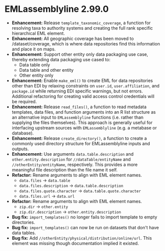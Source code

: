 # EMLassemblyline 2.99.0

* __Enhancement:__ Release `template_taxonomic_coverage`, a function for resolving taxa to authority systems and creating the full rank specific hierarchical EML element.
* __Enhancement:__ All geographic coverage has been moved to /dataset/coverage, which is where data repositories find this information and place it on maps.
* __Enhancement:__ Support other entity only data packaging use case, thereby extending data packaging use cased to:
    * Data table only
    * Data table and other entity
    * Other entity only
* __Enhancement:__ Enable `make_eml()` to create EML for data repositories other than EDI by relaxing constraints on `user.id`, `user.affiliation`, and `package.id` while returning EDI specific warnings, but not errors. Additional refactoring for creating valid access control credentials will be required.
* __Enhancement:__ Release `read_files()`, a function to read metadata templates, data files, and function arguments into an R list structure as an alternative input to `EMLassemblyline` functions (i.e. rather than supplying the files themselves). This approach is generally useful for interfacing upstream sources with `EMLassemblyline` (e.g. a metabase or database).
* __Enhancement:__ Release `create_directory()`, a function to create a commonly used directory structure for EMLassemblyline inputs and outputs.
* __Enhancement:__ Use arguments `data.table.description` and `other.entity.description` for `//dataTable/entityName` and `//otherEntity/entityName`, respectively. This provides a more meaningful file description than the file name it self.
* __Refactor:__ Rename arguments to align with EML element names.
    * `data.files` -> `data.table`
    * `data.files.description` -> `data.table.description`
    * `data.files.quote.character` -> `data.table.quote.character`
    * `data.files.url` -> `data.url`
* __Refactor:__ Rename arguments to align with EML element names.
    * `zip.dir` -> `other.entity`
    * `zip.dir.description` -> `other.entity.description`
* __Bug fix:__ `import_templates()` no longer fails to import template to empty directories.
* __Bug fix:__ `import_templates()` can now be run on datasets that don't have data tables.
* __Bug fix:__ Add `//otherEntity/physical/distribution/online/url`. This element was missing though documentation implied it existed.
